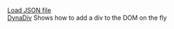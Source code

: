 [Load JSON file](load-json-file.md)  
[DynaDiv](dynadiv.html) Shows how to add a div to the DOM on the fly  
